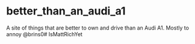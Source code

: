 better_than_an_audi_a1
======================

A site of things that are better to own and drive than an Audi A1. Mostly to annoy @brins0# IsMattRichYet
